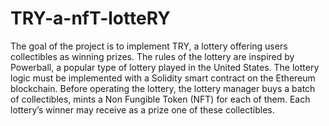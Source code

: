 # TRY-a-nfT-lotteRY
The goal of the project is to implement TRY, a lottery offering users collectibles  as winning prizes. The rules of the lottery are inspired by Powerball, a popular  type of lottery played in the United States. The lottery logic must be  implemented with a Solidity smart contract on the Ethereum blockchain. Before  operating the lottery, the lottery manager buys a batch of collectibles, mints a Non Fungible Token (NFT) for each of them.  Each lottery’s winner may receive as a prize one of these collectibles.
